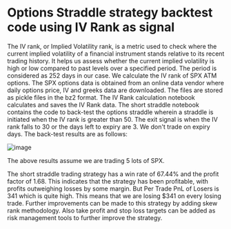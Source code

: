 # Options Straddle strategy backtest code using IV Rank as signal

The IV rank, or Implied Volatility rank, is a metric used to check where the current implied volatility of a financial instrument stands relative to its recent trading history. 
It helps us assess whether the current implied volatility is high or low compared to past levels over a specified period. The period is considered as 252 days in our case.
We calculate the IV rank of SPX ATM options. The SPX options data is obtained from an online data vendor where daily options price, IV and greeks data are downloaded. The files
are stored as pickle files in the bz2 format.
The IV Rank calculation notebook calculates and saves the IV Rank data.
The short straddle notebook contains the code to back-test the options straddle wherein a straddle is initiated when the IV rank is greater than 50.
The exit signal is when the IV rank falls to 30 or the days left to expiry are 3. We don't trade on expiry days.
The back-test results are as follows:

![image](https://github.com/user-attachments/assets/bd577eca-eb82-4146-9a42-89ea2ac4b941)

The above results assume we are trading 5 lots of SPX.

The short straddle trading strategy has a win rate of 67.44% and the profit factor of 1.68. This indicates that the strategy has been profitable, with profits outweighing losses 
by some margin. But Per Trade PnL of Losers is 341 which is quite high. 
This means that we are losing $341 on every losing trade.
Further improvements can be made to this strategy by adding skew rank methodology. Also take profit and stop loss targets can be added as risk management tools to further improve 
the strategy.
